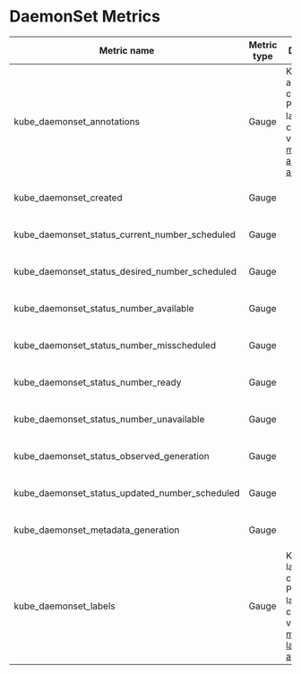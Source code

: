 
# DaemonSet Metrics

| Metric name                                    | Metric type | Description                                                                                                               | Labels/tags                                                                                                                                         | Status       |
| ---------------------------------------------- | ----------- | ------------------------------------------------------------------------------------------------------------------------- | --------------------------------------------------------------------------------------------------------------------------------------------------- | ------------ |
| kube_daemonset_annotations                     | Gauge       | Kubernetes annotations converted to Prometheus labels controlled via [--metric-annotations-allowlist](../../developer/cli-arguments.md) | `daemonset`=&lt;daemonset-name&gt; <br> `namespace`=&lt;daemonset-namespace&gt; <br> `annotation_DAEMONSET_ANNOTATION`=&lt;DAEMONSET_ANNOTATION&gt; | EXPERIMENTAL |
| kube_daemonset_created                         | Gauge       |                                                                                                                           | `daemonset`=&lt;daemonset-name&gt; <br> `namespace`=&lt;daemonset-namespace&gt;                                                                     | STABLE       |
| kube_daemonset_status_current_number_scheduled | Gauge       |                                                                                                                           | `daemonset`=&lt;daemonset-name&gt; <br> `namespace`=&lt;daemonset-namespace&gt;                                                                     | STABLE       |
| kube_daemonset_status_desired_number_scheduled | Gauge       |                                                                                                                           | `daemonset`=&lt;daemonset-name&gt; <br> `namespace`=&lt;daemonset-namespace&gt;                                                                     | STABLE       |
| kube_daemonset_status_number_available         | Gauge       |                                                                                                                           | `daemonset`=&lt;daemonset-name&gt; <br> `namespace`=&lt;daemonset-namespace&gt;                                                                     | STABLE       |
| kube_daemonset_status_number_misscheduled      | Gauge       |                                                                                                                           | `daemonset`=&lt;daemonset-name&gt; <br> `namespace`=&lt;daemonset-namespace&gt;                                                                     | STABLE       |
| kube_daemonset_status_number_ready             | Gauge       |                                                                                                                           | `daemonset`=&lt;daemonset-name&gt; <br> `namespace`=&lt;daemonset-namespace&gt;                                                                     | STABLE       |
| kube_daemonset_status_number_unavailable       | Gauge       |                                                                                                                           | `daemonset`=&lt;daemonset-name&gt; <br> `namespace`=&lt;daemonset-namespace&gt;                                                                     | STABLE       |
| kube_daemonset_status_observed_generation      | Gauge       |                                                                                                                           | `daemonset`=&lt;daemonset-name&gt; <br> `namespace`=&lt;daemonset-namespace&gt;                                                                     | STABLE       |
| kube_daemonset_status_updated_number_scheduled | Gauge       |                                                                                                                           | `daemonset`=&lt;daemonset-name&gt; <br> `namespace`=&lt;daemonset-namespace&gt;                                                                     | STABLE       |
| kube_daemonset_metadata_generation             | Gauge       |                                                                                                                           | `daemonset`=&lt;daemonset-name&gt; <br> `namespace`=&lt;daemonset-namespace&gt;                                                                     | STABLE       |
| kube_daemonset_labels                          | Gauge       | Kubernetes labels converted to Prometheus labels controlled via [--metric-labels-allowlist](../../developer/cli-arguments.md)           | `daemonset`=&lt;daemonset-name&gt; <br> `namespace`=&lt;daemonset-namespace&gt; <br> `label_DAEMONSET_LABEL`=&lt;DAEMONSET_LABEL&gt;                | STABLE       |
